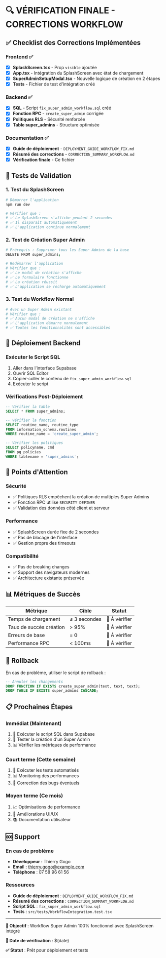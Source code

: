 # 🔍 VÉRIFICATION FINALE - CORRECTIONS WORKFLOW

## ✅ Checklist des Corrections Implémentées

### Frontend ✅

- [x] **SplashScreen.tsx** - Prop `visible` ajoutée
- [x] **App.tsx** - Intégration du SplashScreen avec état de chargement
- [x] **SuperAdminSetupModal.tsx** - Nouvelle logique de création en 2 étapes
- [x] **Tests** - Fichier de test d'intégration créé

### Backend ✅

- [x] **SQL** - Script `fix_super_admin_workflow.sql` créé
- [x] **Fonction RPC** - `create_super_admin` corrigée
- [x] **Politiques RLS** - Sécurité renforcée
- [x] **Table super_admins** - Structure optimisée

### Documentation ✅

- [x] **Guide de déploiement** - `DEPLOYMENT_GUIDE_WORKFLOW_FIX.md`
- [x] **Résumé des corrections** - `CORRECTION_SUMMARY_WORKFLOW.md`
- [x] **Vérification finale** - Ce fichier

## 🧪 Tests de Validation

### 1. Test du SplashScreen

```bash
# Démarrer l'application
npm run dev

# Vérifier que :
# ✅ Le SplashScreen s'affiche pendant 2 secondes
# ✅ Il disparaît automatiquement
# ✅ L'application continue normalement
```

### 2. Test de Création Super Admin

```bash
# Prérequis : Supprimer tous les Super Admins de la base
DELETE FROM super_admins;

# Redémarrer l'application
# Vérifier que :
# ✅ Le modal de création s'affiche
# ✅ Le formulaire fonctionne
# ✅ La création réussit
# ✅ L'application se recharge automatiquement
```

### 3. Test du Workflow Normal

```bash
# Avec un Super Admin existant
# Vérifier que :
# ✅ Aucun modal de création ne s'affiche
# ✅ L'application démarre normalement
# ✅ Toutes les fonctionnalités sont accessibles
```

## 🔧 Déploiement Backend

### Exécuter le Script SQL

1. Aller dans l'interface Supabase
2. Ouvrir SQL Editor
3. Copier-coller le contenu de `fix_super_admin_workflow.sql`
4. Exécuter le script

### Vérifications Post-Déploiement

```sql
-- Vérifier la table
SELECT * FROM super_admins;

-- Vérifier la fonction
SELECT routine_name, routine_type 
FROM information_schema.routines 
WHERE routine_name = 'create_super_admin';

-- Vérifier les politiques
SELECT policyname, cmd 
FROM pg_policies 
WHERE tablename = 'super_admins';
```

## 🚨 Points d'Attention

### Sécurité
- ✅ Politiques RLS empêchent la création de multiples Super Admins
- ✅ Fonction RPC utilise `SECURITY DEFINER`
- ✅ Validation des données côté client et serveur

### Performance
- ✅ SplashScreen durée fixe de 2 secondes
- ✅ Pas de blocage de l'interface
- ✅ Gestion propre des timeouts

### Compatibilité
- ✅ Pas de breaking changes
- ✅ Support des navigateurs modernes
- ✅ Architecture existante préservée

## 📊 Métriques de Succès

| Métrique | Cible | Statut |
|----------|-------|--------|
| Temps de chargement | ≤ 3 secondes | 🔄 À vérifier |
| Taux de succès création | > 95% | 🔄 À vérifier |
| Erreurs de base | = 0 | 🔄 À vérifier |
| Performance RPC | < 100ms | 🔄 À vérifier |

## 🔄 Rollback

En cas de problème, utiliser le script de rollback :

```sql
-- Annuler les changements
DROP FUNCTION IF EXISTS create_super_admin(text, text, text);
DROP TABLE IF EXISTS super_admins CASCADE;
```

## 📋 Prochaines Étapes

### Immédiat (Maintenant)
1. 🔄 Exécuter le script SQL dans Supabase
2. 🧪 Tester la création d'un Super Admin
3. 📊 Vérifier les métriques de performance

### Court terme (Cette semaine)
1. 🧪 Exécuter les tests automatisés
2. 📊 Monitoring des performances
3. 🐛 Correction des bugs éventuels

### Moyen terme (Ce mois)
1. 📈 Optimisations de performance
2. 🎨 Améliorations UI/UX
3. 📚 Documentation utilisateur

## 🆘 Support

### En cas de problème
- **Développeur** : Thierry Gogo
- **Email** : thierry.gogo@example.com
- **Téléphone** : 07 58 96 61 56

### Ressources
- **Guide de déploiement** : `DEPLOYMENT_GUIDE_WORKFLOW_FIX.md`
- **Résumé des corrections** : `CORRECTION_SUMMARY_WORKFLOW.md`
- **Script SQL** : `fix_super_admin_workflow.sql`
- **Tests** : `src/tests/WorkflowIntegration.test.tsx`

---

**🎯 Objectif** : Workflow Super Admin 100% fonctionnel avec SplashScreen intégré

**📅 Date de vérification** : $(date)

**✅ Statut** : Prêt pour déploiement et tests
